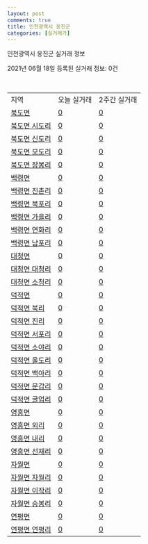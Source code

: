 ```yaml
---
layout: post
comments: true
title: 인천광역시 옹진군
categories: [실거래가]
---
```


인천광역시 옹진군 실거래 정보

2021년 06월 18일 등록된 실거래 정보: 0건

<script type="text/javascript">
  google.charts.load('current', {'packages':['corechart']});
  google.charts.setOnLoadCallback(drawChart);

  function drawChart() {
    var data = google.visualization.arrayToDataTable([['거래일', '매매', '전월세', '전매']]);

    var options = {
      title: '최근 유형별 거래량 추이',
      legend: { position: 'bottom' }
    };

    var chart = new google.visualization.LineChart(document.getElementById('columnchart_material'));
    chart.draw(data, (options));
  }
</script>

<div id="columnchart_material" style="width: 450px; margin-left: -35px"></div>
<br>
<table class="sortable">
  <tr>
    <td>지역</td>
    <td>오늘 실거래</td>
    <td>2주간 실거래</td>
  </tr>

  
  <tr class="item">
    <td><a href="2872031000.html">북도면</a></td>
    <td><a href="2872031000.html">0</a></td>
    <td><a href="2872031000.html">0</a></td>
  </tr>
    

  <tr class="item">
    <td><a href="2872031021.html">북도면 시도리</a></td>
    <td><a href="2872031021.html">0</a></td>
    <td><a href="2872031021.html">0</a></td>
  </tr>
    

  <tr class="item">
    <td><a href="2872031022.html">북도면 신도리</a></td>
    <td><a href="2872031022.html">0</a></td>
    <td><a href="2872031022.html">0</a></td>
  </tr>
    

  <tr class="item">
    <td><a href="2872031023.html">북도면 모도리</a></td>
    <td><a href="2872031023.html">0</a></td>
    <td><a href="2872031023.html">0</a></td>
  </tr>
    

  <tr class="item">
    <td><a href="2872031024.html">북도면 장봉리</a></td>
    <td><a href="2872031024.html">0</a></td>
    <td><a href="2872031024.html">0</a></td>
  </tr>
    

  <tr class="item">
    <td><a href="2872033000.html">백령면</a></td>
    <td><a href="2872033000.html">0</a></td>
    <td><a href="2872033000.html">0</a></td>
  </tr>
    

  <tr class="item">
    <td><a href="2872033021.html">백령면 진촌리</a></td>
    <td><a href="2872033021.html">0</a></td>
    <td><a href="2872033021.html">0</a></td>
  </tr>
    

  <tr class="item">
    <td><a href="2872033022.html">백령면 북포리</a></td>
    <td><a href="2872033022.html">0</a></td>
    <td><a href="2872033022.html">0</a></td>
  </tr>
    

  <tr class="item">
    <td><a href="2872033023.html">백령면 가을리</a></td>
    <td><a href="2872033023.html">0</a></td>
    <td><a href="2872033023.html">0</a></td>
  </tr>
    

  <tr class="item">
    <td><a href="2872033024.html">백령면 연화리</a></td>
    <td><a href="2872033024.html">0</a></td>
    <td><a href="2872033024.html">0</a></td>
  </tr>
    

  <tr class="item">
    <td><a href="2872033025.html">백령면 남포리</a></td>
    <td><a href="2872033025.html">0</a></td>
    <td><a href="2872033025.html">0</a></td>
  </tr>
    

  <tr class="item">
    <td><a href="2872034000.html">대청면</a></td>
    <td><a href="2872034000.html">0</a></td>
    <td><a href="2872034000.html">0</a></td>
  </tr>
    

  <tr class="item">
    <td><a href="2872034021.html">대청면 대청리</a></td>
    <td><a href="2872034021.html">0</a></td>
    <td><a href="2872034021.html">0</a></td>
  </tr>
    

  <tr class="item">
    <td><a href="2872034022.html">대청면 소청리</a></td>
    <td><a href="2872034022.html">0</a></td>
    <td><a href="2872034022.html">0</a></td>
  </tr>
    

  <tr class="item">
    <td><a href="2872035000.html">덕적면</a></td>
    <td><a href="2872035000.html">0</a></td>
    <td><a href="2872035000.html">0</a></td>
  </tr>
    

  <tr class="item">
    <td><a href="2872035021.html">덕적면 북리</a></td>
    <td><a href="2872035021.html">0</a></td>
    <td><a href="2872035021.html">0</a></td>
  </tr>
    

  <tr class="item">
    <td><a href="2872035022.html">덕적면 진리</a></td>
    <td><a href="2872035022.html">0</a></td>
    <td><a href="2872035022.html">0</a></td>
  </tr>
    

  <tr class="item">
    <td><a href="2872035023.html">덕적면 서포리</a></td>
    <td><a href="2872035023.html">0</a></td>
    <td><a href="2872035023.html">0</a></td>
  </tr>
    

  <tr class="item">
    <td><a href="2872035024.html">덕적면 소야리</a></td>
    <td><a href="2872035024.html">0</a></td>
    <td><a href="2872035024.html">0</a></td>
  </tr>
    

  <tr class="item">
    <td><a href="2872035025.html">덕적면 울도리</a></td>
    <td><a href="2872035025.html">0</a></td>
    <td><a href="2872035025.html">0</a></td>
  </tr>
    

  <tr class="item">
    <td><a href="2872035026.html">덕적면 백아리</a></td>
    <td><a href="2872035026.html">0</a></td>
    <td><a href="2872035026.html">0</a></td>
  </tr>
    

  <tr class="item">
    <td><a href="2872035027.html">덕적면 문갑리</a></td>
    <td><a href="2872035027.html">0</a></td>
    <td><a href="2872035027.html">0</a></td>
  </tr>
    

  <tr class="item">
    <td><a href="2872035028.html">덕적면 굴업리</a></td>
    <td><a href="2872035028.html">0</a></td>
    <td><a href="2872035028.html">0</a></td>
  </tr>
    

  <tr class="item">
    <td><a href="2872036000.html">영흥면</a></td>
    <td><a href="2872036000.html">0</a></td>
    <td><a href="2872036000.html">0</a></td>
  </tr>
    

  <tr class="item">
    <td><a href="2872036021.html">영흥면 외리</a></td>
    <td><a href="2872036021.html">0</a></td>
    <td><a href="2872036021.html">0</a></td>
  </tr>
    

  <tr class="item">
    <td><a href="2872036022.html">영흥면 내리</a></td>
    <td><a href="2872036022.html">0</a></td>
    <td><a href="2872036022.html">0</a></td>
  </tr>
    

  <tr class="item">
    <td><a href="2872036023.html">영흥면 선재리</a></td>
    <td><a href="2872036023.html">0</a></td>
    <td><a href="2872036023.html">0</a></td>
  </tr>
    

  <tr class="item">
    <td><a href="2872037000.html">자월면</a></td>
    <td><a href="2872037000.html">0</a></td>
    <td><a href="2872037000.html">0</a></td>
  </tr>
    

  <tr class="item">
    <td><a href="2872037021.html">자월면 자월리</a></td>
    <td><a href="2872037021.html">0</a></td>
    <td><a href="2872037021.html">0</a></td>
  </tr>
    

  <tr class="item">
    <td><a href="2872037022.html">자월면 이작리</a></td>
    <td><a href="2872037022.html">0</a></td>
    <td><a href="2872037022.html">0</a></td>
  </tr>
    

  <tr class="item">
    <td><a href="2872037023.html">자월면 승봉리</a></td>
    <td><a href="2872037023.html">0</a></td>
    <td><a href="2872037023.html">0</a></td>
  </tr>
    

  <tr class="item">
    <td><a href="2872038000.html">연평면</a></td>
    <td><a href="2872038000.html">0</a></td>
    <td><a href="2872038000.html">0</a></td>
  </tr>
    

  <tr class="item">
    <td><a href="2872038021.html">연평면 연평리</a></td>
    <td><a href="2872038021.html">0</a></td>
    <td><a href="2872038021.html">0</a></td>
  </tr>
    


</table>


    